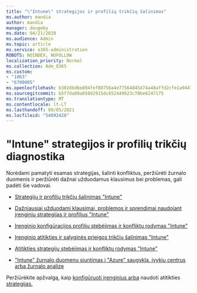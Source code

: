 ```yaml
---
title: "\"Intune\" strategijos ir profilių trikčių šalinimas"
ms.author: mandia
author: mandia
manager: dougeby
ms.date: 04/21/2020
ms.audience: Admin
ms.topic: article
ms.service: o365-administration
ROBOTS: NOINDEX, NOFOLLOW
localization_priority: Normal
ms.collection: Adm_O365
ms.custom:
- "1063"
- "6700005"
ms.openlocfilehash: b302dbd6e894fef80756a4e77564845474a48affd2cfe1a944765189395f8f6d
ms.sourcegitcommit: b5f7da89a650d2915dc652449623c78be6247175
ms.translationtype: MT
ms.contentlocale: lt-LT
ms.lasthandoff: 08/05/2021
ms.locfileid: "54092428"
---
```

# <a name="troubleshooting-intune-policy-and-profiles"></a>"Intune" strategijos ir profilių trikčių diagnostika

Norėdami pamatyti esamas strategijas, šalinti konfliktus, peržiūrėti žurnalo duomenis ir peržiūrėti dažnai užduodamus klausimus bei problemas, gali padėti šie vadovai.

- [Strategijų ir profilių trikčių šalinimas "Intune"](https://docs.microsoft.com/mem/intune/configuration/troubleshoot-policies-in-microsoft-intune)

- [Dažniausiai užduodami klausimai, problemos ir sprendimai naudojant įrenginių strategijas ir profilius "Intune"](https://docs.microsoft.com/intune/device-profile-troubleshoot)

- [Įrenginio konfigūracijos profilių stebėjimas ir konfliktų rodymas "Intune"](https://docs.microsoft.com/intune/device-profile-monitor)

- [Įrenginio atitikties ir sąlyginės prieigos trikčių šalinimas "Intune"](https://docs.microsoft.com/intune/troubleshoot-conditional-access)

- [Atitikties strategijų stebėjimas ir konfliktų rodymas "Intune"](https://docs.microsoft.com/intune/compliance-policy-monitor)

- ["Intune" žurnalo duomenų siuntimas į "Azure" saugyklą, įvykių centrus arba žurnalo analizę](https://docs.microsoft.com/intune/review-logs-using-azure-monitor)

Peržiūrėkite apžvalgą, kaip [konfigūruoti įrenginius arba](https://docs.microsoft.com/intune/device-profiles) naudoti atitikties [strategijas.](https://docs.microsoft.com/intune/device-compliance-get-started)